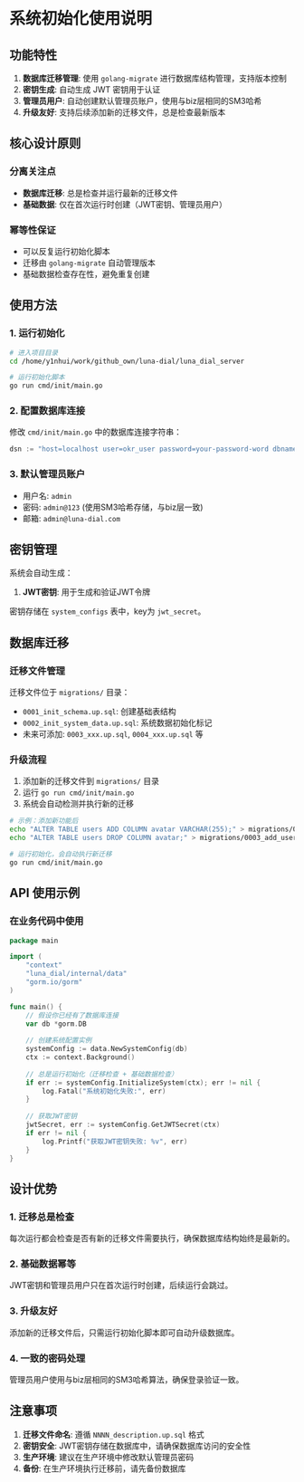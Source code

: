 # 系统初始化使用说明

## 功能特性

1. **数据库迁移管理**: 使用 `golang-migrate` 进行数据库结构管理，支持版本控制
2. **密钥生成**: 自动生成 JWT 密钥用于认证
3. **管理员用户**: 自动创建默认管理员账户，使用与biz层相同的SM3哈希
4. **升级友好**: 支持后续添加新的迁移文件，总是检查最新版本

## 核心设计原则

### 分离关注点
- **数据库迁移**: 总是检查并运行最新的迁移文件
- **基础数据**: 仅在首次运行时创建（JWT密钥、管理员用户）

### 幂等性保证
- 可以反复运行初始化脚本
- 迁移由 `golang-migrate` 自动管理版本
- 基础数据检查存在性，避免重复创建

## 使用方法

### 1. 运行初始化

```bash
# 进入项目目录
cd /home/y1nhui/work/github_own/luna-dial/luna_dial_server

# 运行初始化脚本
go run cmd/init/main.go
```

### 2. 配置数据库连接

修改 `cmd/init/main.go` 中的数据库连接字符串：

```go
dsn := "host=localhost user=okr_user password=your-password-word dbname=okr_db port=15432 sslmode=disable TimeZone=Asia/Shanghai"
```

### 3. 默认管理员账户

- 用户名: `admin`
- 密码: `admin@123` (使用SM3哈希存储，与biz层一致)
- 邮箱: `admin@luna-dial.com`

## 密钥管理

系统会自动生成：

1. **JWT密钥**: 用于生成和验证JWT令牌

密钥存储在 `system_configs` 表中，key为 `jwt_secret`。

## 数据库迁移

### 迁移文件管理

迁移文件位于 `migrations/` 目录：

- `0001_init_schema.up.sql`: 创建基础表结构
- `0002_init_system_data.up.sql`: 系统数据初始化标记
- 未来可添加: `0003_xxx.up.sql`, `0004_xxx.up.sql` 等

### 升级流程

1. 添加新的迁移文件到 `migrations/` 目录
2. 运行 `go run cmd/init/main.go`
3. 系统会自动检测并执行新的迁移

```bash
# 示例：添加新功能后
echo "ALTER TABLE users ADD COLUMN avatar VARCHAR(255);" > migrations/0003_add_user_avatar.up.sql
echo "ALTER TABLE users DROP COLUMN avatar;" > migrations/0003_add_user_avatar.down.sql

# 运行初始化，会自动执行新迁移
go run cmd/init/main.go
```

## API 使用示例

### 在业务代码中使用

```go
package main

import (
    "context"
    "luna_dial/internal/data"
    "gorm.io/gorm"
)

func main() {
    // 假设你已经有了数据库连接
    var db *gorm.DB
    
    // 创建系统配置实例
    systemConfig := data.NewSystemConfig(db)
    ctx := context.Background()
    
    // 总是运行初始化（迁移检查 + 基础数据检查）
    if err := systemConfig.InitializeSystem(ctx); err != nil {
        log.Fatal("系统初始化失败:", err)
    }
    
    // 获取JWT密钥
    jwtSecret, err := systemConfig.GetJWTSecret(ctx)
    if err != nil {
        log.Printf("获取JWT密钥失败: %v", err)
    }
}
```

## 设计优势

### 1. 迁移总是检查
每次运行都会检查是否有新的迁移文件需要执行，确保数据库结构始终是最新的。

### 2. 基础数据幂等
JWT密钥和管理员用户只在首次运行时创建，后续运行会跳过。

### 3. 升级友好
添加新的迁移文件后，只需运行初始化脚本即可自动升级数据库。

### 4. 一致的密码处理
管理员用户使用与biz层相同的SM3哈希算法，确保登录验证一致。

## 注意事项

1. **迁移文件命名**: 遵循 `NNNN_description.up.sql` 格式
2. **密钥安全**: JWT密钥存储在数据库中，请确保数据库访问的安全性
3. **生产环境**: 建议在生产环境中修改默认管理员密码
4. **备份**: 在生产环境执行迁移前，请先备份数据库
